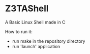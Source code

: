 Z3TAShell
=========

A Basic Linux Shell made in C

How to run it:
- run make in the repository directory
- run 'launch' application
